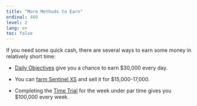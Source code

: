 ```yaml
---
title: "More Methods to Earn"
ordinal: 460
level: 2
lang: en
toc: false
---
```


If you need some quick cash, there are several ways to earn some money in
relatively short time:

- [Daily Objectives](daily-objectives) give you a chance to earn $30,000 every
  day.

- You can [farm Sentinel XS](sentinel-xs-farming) and sell it for
  $15,000-17,000.

- Completing the [Time Trial](time-trials) for the week under par time gives
  you $100,000 every week.
